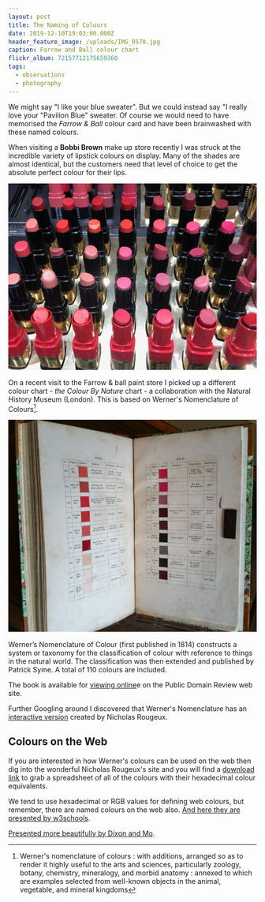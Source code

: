 ```yaml
---
layout: post
title: The Naming of Colours
date: 2019-12-10T19:03:00.000Z
header_feature_image: /uploads/IMG_0578.jpg
caption: Farrow and Ball colour chart
flickr_album: 72157712175659360
tags:
  - observations
  - photography
---
```


We might say "I like your blue sweater". But we could instead say "I really love your "Pavilion Blue" sweater. Of course we would need to have memorised the _Farrow & Ball_ colour card and have been brainwashed with these named colours.

When visiting a **Bobbi Brown** make up store recently I was struck at the incredible variety of lipstick colours on display. Many of the shades are almost identical, but the customers need that level of choice to get the absolute perfect colour for their lips.

[![Lipsticks at Bobbi Brown](/uploads/IMG_0576.jpg)](/uploads/IMG_0576.jpg)

On a recent visit to the Farrow & ball paint store I picked up a different colour chart -  _the Colour By Nature_ chart  - a collaboration with the Natural History Museum (London). This is based on Werner's Nomenclature of Colours[^1].

[![Patrick Syme, Werner's nomenclature of colours; Edinburgh: William Blackwood, 1821.](/uploads/WernersNomenclature_02-768x655@2x.jpg)](/uploads/WernersNomenclature_02-768x655@2x.jpg)

Werner’s Nomenclature of Colour (first published in 1814) constructs a system or taxonomy for the classification of colour with reference to things in the natural world. The classification was then extended and published by Patrick Syme. A total of 110 colours are included.

The book is available for [viewing online][4378e7bc]e on the Public Domain Review web site.

  [4378e7bc]: https://publicdomainreview.org/collection/werner-s-nomenclature-of-colours-1814 "Public Domain Review"

Further Googling around I discovered that Werner's Nomenclature has an [interactive version][4d7a9454] created by Nicholas Rougeux.

  [4d7a9454]: https://www.c82.net/werner "Werner's Nomenclature"

## Colours on the Web

If you are interested in how Werner's colours can be used on the web then dig into the wonderful Nicholas Rougeux's site and you will find a [download link][2e5f989f] to grab a spreadsheet of all of the colours with their hexadecimal colour equivalents.

  [2e5f989f]: https://docs.google.com/spreadsheets/d/10w7UebIDqN6ChEpBwLDQmAgVZZhLtKvnrLeNnBjJmsc/edit?usp=sharing "A spreadsheet of all colours"

We tend to use hexadecimal or RGB values for defining web colours, but remember, there are named colours on the web also. [And here they are presented by w3schools][e6f842b4].

  [e6f842b4]: https://www.w3schools.com/colors/colors_names.asp "Look at all these colour names"

[Presented more beautifully by Dixon and Mo][fe30ab28].

  [fe30ab28]: https://htmlcolorcodes.com/color-names/ "140 colours"


[^1]: Werner's nomenclature of colours : with additions, arranged so as to render it highly useful to the arts and sciences, particularly zoology, botany, chemistry, mineralogy, and morbid anatomy : annexed to which are examples selected from well-known objects in the animal, vegetable, and mineral kingdoms

